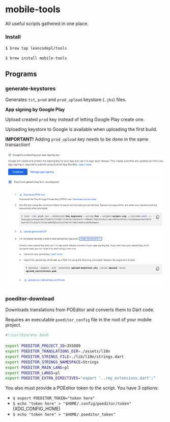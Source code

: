 # mobile-tools

All useful scripts gathered in one place.

### Install

`$ brew tap leancodepl/tools`

`$ brew install mobile-tools`

## Programs

### generate-keystores

Generates `tst`, `prod` and `prod_upload` keystore (`.jks`) files.

**App signing by Google Play**

Upload created `prod` key instead of letting Google Play create one.

Uploading keystore to Google is available when uploading the first build.

**IMPORTANT!**
Adding `prod_upload` key needs to be done in the same transaction!

![](img/generate-keystores_1.png)
![](img/generate-keystores_2.png)

### poeditor-download

Downloads translations from POEditor and converts them to Dart code.

Requires an executable `poeditor_config` file in the root of your mobile project.

```sh
#!/usr/bin/env bash

export POEDITOR_PROJECT_ID=355089
export POEDITOR_TRANSLATIONS_DIR=./assets/l10n
export POEDITOR_STRINGS_FILE=./lib/l10n/strings.dart
export POEDITOR_STRINGS_NAMESPACE=Strings
export POEDITOR_MAIN_LANG=pl
export POEDITOR_LANGS=pl
export POEDITOR_EXTRA_DIRECTIVES="export '../my_extensions.dart';"
```

You also must provide a POEditor token to the script. You have 3 options:

- `$ export POEDITOR_TOKEN="token here"`
- `$ echo "token here" > "$HOME/.config/poeditor/token"` (XDG_CONFIG_HOME)
- `$ echo "token here" > "$HOME/.poeditor_token"`
